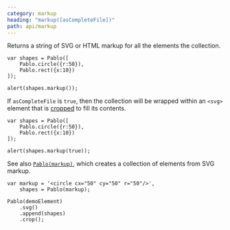 ```yaml
---
category: markup
heading: "markup([asCompleteFile])"
path: api/markup
---
```


Returns a string of SVG or HTML markup for all the elements the collection.

    var shapes = Pablo([
        Pablo.circle({r:50}),
        Pablo.rect({x:10})
    ]);

    alert(shapes.markup());


If `asCompleteFile` is `true`, then the collection will be wrapped within an `<svg>` element that is [cropped](/api/crop/) to fill its contents.

    var shapes = Pablo([
        Pablo.circle({r:50}),
        Pablo.rect({x:10})
    ]);

    alert(shapes.markup(true));


See also [`Pablo(markup)`](/api/Pablo/#Pablo-markup-attributes), which creates a collection of elements from SVG markup.

    var markup = '<circle cx="50" cy="50" r="50"/>',
        shapes = Pablo(markup);

    Pablo(demoElement)
        .svg()
        .append(shapes)
        .crop();
